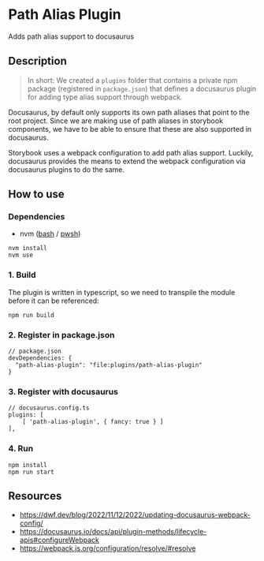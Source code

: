 # Path Alias Plugin

Adds path alias support to docusaurus

## Description

> In short: We created a `plugins` folder that contains a private
> npm package (registered in `package.json`) that defines
> a docusaurus plugin for adding type alias support through webpack.


Docusaurus, by default only supports its own path aliases that
point to the root project. Since we are making use of path aliases
in storybook components, we have to be able to ensure that these
are also supported in docusaurus.

Storybook uses a webpack configuration to add path alias support.
Luckily, docusaurus provides the means to extend the webpack
configuration via docusaurus plugins to do the same.

## How to use

### Dependencies

* nvm ([bash][nvm-linux] / [pwsh][nvm-pwsh])

```pwsh
nvm install
nvm use
```

[nvm-linux]: https://github.com/nvm-sh/nvm

[nvm-pwsh]: https://github.com/aaronpowell/ps-nvm

### 1. Build

The plugin is written in typescript, so we need to transpile the
module before it can be referenced:

```
npm run build
```

### 2. Register in package.json

```
// package.json
devDependencies: {
  "path-alias-plugin": "file:plugins/path-alias-plugin"
}
```

### 3. Register with docusaurus

```
// docusaurus.config.ts
plugins: [
    [ 'path-alias-plugin', { fancy: true } ]
],
```

### 4. Run

```pwsh
npm install
npm run start
```

## Resources

* https://dwf.dev/blog/2022/11/12/2022/updating-docusaurus-webpack-config/
* https://docusaurus.io/docs/api/plugin-methods/lifecycle-apis#configureWebpack
* https://webpack.js.org/configuration/resolve/#resolve

